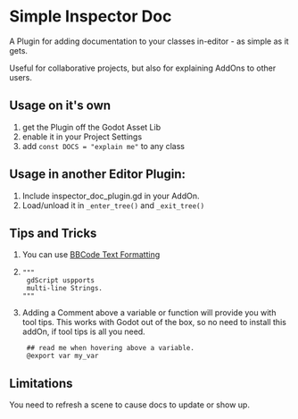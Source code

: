 # Simple Inspector Doc 

A Plugin for adding documentation to your classes in-editor - as simple as it gets.

Useful for collaborative projects, but also for explaining AddOns to other users.

## Usage on it's own
 1. get the Plugin off the Godot Asset Lib
 1. enable it in your Project Settings
 2. add `const DOCS = "explain me"` to any class

## Usage in another Editor Plugin:
 1. Include inspector_doc_plugin.gd in your AddOn.
 2. Load/unload it in `_enter_tree()` and `_exit_tree()`
 
## Tips and Tricks

1. You can use [BBCode Text Formatting](https://docs.godotengine.org/en/stable/tutorials/ui/bbcode_in_richtextlabel.html)
2. ```
   """
	gdScript uspports
	multi-line Strings.
   """
   ```
3. Adding a Comment above a variable or function will provide you with tool tips. This works with Godot out of the box, so no need to install this addOn, if tool tips is all you need. 
   ```
	## read me when hovering above a variable.
	@export var my_var
   ```

## Limitations
You need to refresh a scene to cause docs to update or show up.